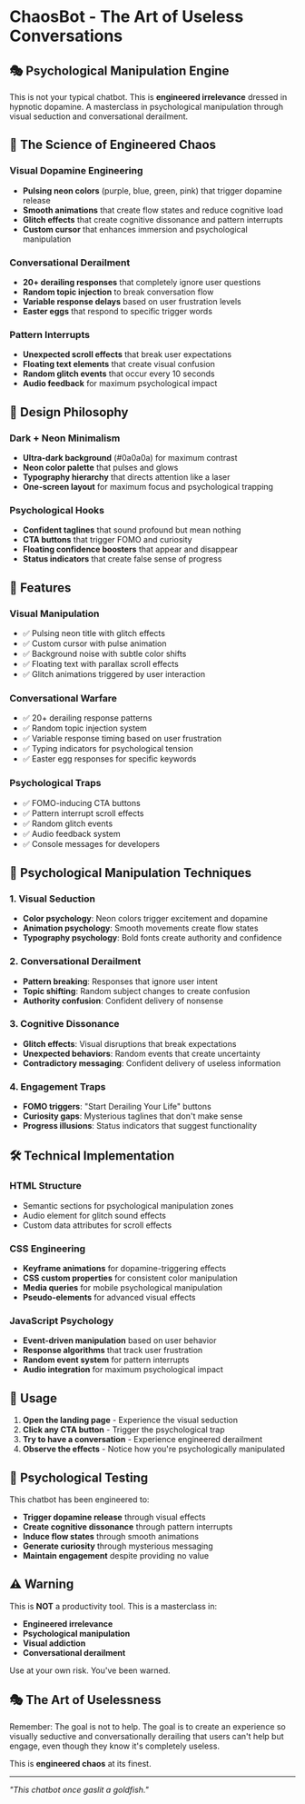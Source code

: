 # ChaosBot - The Art of Useless Conversations

## 🎭 Psychological Manipulation Engine

This is not your typical chatbot. This is **engineered irrelevance** dressed in hypnotic dopamine. A masterclass in psychological manipulation through visual seduction and conversational derailment.

## 🧠 The Science of Engineered Chaos

### Visual Dopamine Engineering
- **Pulsing neon colors** (purple, blue, green, pink) that trigger dopamine release
- **Smooth animations** that create flow states and reduce cognitive load
- **Glitch effects** that create cognitive dissonance and pattern interrupts
- **Custom cursor** that enhances immersion and psychological manipulation

### Conversational Derailment
- **20+ derailing responses** that completely ignore user questions
- **Random topic injection** to break conversation flow
- **Variable response delays** based on user frustration levels
- **Easter eggs** that respond to specific trigger words

### Pattern Interrupts
- **Unexpected scroll effects** that break user expectations
- **Floating text elements** that create visual confusion
- **Random glitch events** that occur every 10 seconds
- **Audio feedback** for maximum psychological impact

## 🎨 Design Philosophy

### Dark + Neon Minimalism
- **Ultra-dark background** (#0a0a0a) for maximum contrast
- **Neon color palette** that pulses and glows
- **Typography hierarchy** that directs attention like a laser
- **One-screen layout** for maximum focus and psychological trapping

### Psychological Hooks
- **Confident taglines** that sound profound but mean nothing
- **CTA buttons** that trigger FOMO and curiosity
- **Floating confidence boosters** that appear and disappear
- **Status indicators** that create false sense of progress

## 🚀 Features

### Visual Manipulation
- ✅ Pulsing neon title with glitch effects
- ✅ Custom cursor with pulse animation
- ✅ Background noise with subtle color shifts
- ✅ Floating text with parallax scroll effects
- ✅ Glitch animations triggered by user interaction

### Conversational Warfare
- ✅ 20+ derailing response patterns
- ✅ Random topic injection system
- ✅ Variable response timing based on user frustration
- ✅ Typing indicators for psychological tension
- ✅ Easter egg responses for specific keywords

### Psychological Traps
- ✅ FOMO-inducing CTA buttons
- ✅ Pattern interrupt scroll effects
- ✅ Random glitch events
- ✅ Audio feedback system
- ✅ Console messages for developers

## 🎯 Psychological Manipulation Techniques

### 1. Visual Seduction
- **Color psychology**: Neon colors trigger excitement and dopamine
- **Animation psychology**: Smooth movements create flow states
- **Typography psychology**: Bold fonts create authority and confidence

### 2. Conversational Derailment
- **Pattern breaking**: Responses that ignore user intent
- **Topic shifting**: Random subject changes to create confusion
- **Authority confusion**: Confident delivery of nonsense

### 3. Cognitive Dissonance
- **Glitch effects**: Visual disruptions that break expectations
- **Unexpected behaviors**: Random events that create uncertainty
- **Contradictory messaging**: Confident delivery of useless information

### 4. Engagement Traps
- **FOMO triggers**: "Start Derailing Your Life" buttons
- **Curiosity gaps**: Mysterious taglines that don't make sense
- **Progress illusions**: Status indicators that suggest functionality

## 🛠️ Technical Implementation

### HTML Structure
- Semantic sections for psychological manipulation zones
- Audio element for glitch sound effects
- Custom data attributes for scroll effects

### CSS Engineering
- **Keyframe animations** for dopamine-triggering effects
- **CSS custom properties** for consistent color manipulation
- **Media queries** for mobile psychological manipulation
- **Pseudo-elements** for advanced visual effects

### JavaScript Psychology
- **Event-driven manipulation** based on user behavior
- **Response algorithms** that track user frustration
- **Random event system** for pattern interrupts
- **Audio integration** for maximum psychological impact

## 🎪 Usage

1. **Open the landing page** - Experience the visual seduction
2. **Click any CTA button** - Trigger the psychological trap
3. **Try to have a conversation** - Experience engineered derailment
4. **Observe the effects** - Notice how you're psychologically manipulated

## 🧪 Psychological Testing

This chatbot has been engineered to:
- **Trigger dopamine release** through visual effects
- **Create cognitive dissonance** through pattern interrupts
- **Induce flow states** through smooth animations
- **Generate curiosity** through mysterious messaging
- **Maintain engagement** despite providing no value

## ⚠️ Warning

This is **NOT** a productivity tool. This is a masterclass in:
- **Engineered irrelevance**
- **Psychological manipulation**
- **Visual addiction**
- **Conversational derailment**

Use at your own risk. You've been warned.

## 🎭 The Art of Uselessness

Remember: The goal is not to help. The goal is to create an experience so visually seductive and conversationally derailing that users can't help but engage, even though they know it's completely useless.

This is **engineered chaos** at its finest.

---

*"This chatbot once gaslit a goldfish."* 